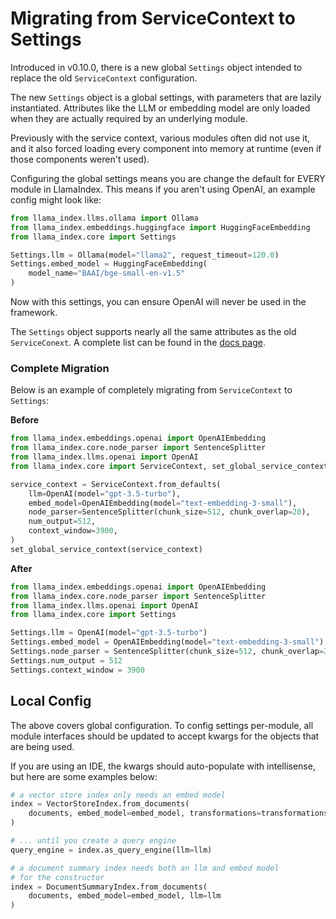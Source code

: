 # Migrating from ServiceContext to Settings

Introduced in v0.10.0, there is a new global `Settings` object intended to replace the old `ServiceContext` configuration.

The new `Settings` object is a global settings, with parameters that are lazily instantiated. Attributes like the LLM or embedding model are only loaded when they are actually required by an underlying module.

Previously with the service context, various modules often did not use it, and it also forced loading every component into memory at runtime (even if those components weren't used).

Configuring the global settings means you are change the default for EVERY module in LlamaIndex. This means if you aren't using OpenAI, an example config might look like:

```python
from llama_index.llms.ollama import Ollama
from llama_index.embeddings.huggingface import HuggingFaceEmbedding
from llama_index.core import Settings

Settings.llm = Ollama(model="llama2", request_timeout=120.0)
Settings.embed_model = HuggingFaceEmbedding(
    model_name="BAAI/bge-small-en-v1.5"
)
```

Now with this settings, you can ensure OpenAI will never be used in the framework.

The `Settings` object supports nearly all the same attributes as the old `ServiceConext`. A complete list can be found in the [docs page](/python/framework/module_guides/supporting_modules/settings).

### Complete Migration

Below is an example of completely migrating from `ServiceContext` to `Settings`:

**Before**

```python
from llama_index.embeddings.openai import OpenAIEmbedding
from llama_index.core.node_parser import SentenceSplitter
from llama_index.llms.openai import OpenAI
from llama_index.core import ServiceContext, set_global_service_context

service_context = ServiceContext.from_defaults(
    llm=OpenAI(model="gpt-3.5-turbo"),
    embed_model=OpenAIEmbedding(model="text-embedding-3-small"),
    node_parser=SentenceSplitter(chunk_size=512, chunk_overlap=20),
    num_output=512,
    context_window=3900,
)
set_global_service_context(service_context)
```

**After**

```python
from llama_index.embeddings.openai import OpenAIEmbedding
from llama_index.core.node_parser import SentenceSplitter
from llama_index.llms.openai import OpenAI
from llama_index.core import Settings

Settings.llm = OpenAI(model="gpt-3.5-turbo")
Settings.embed_model = OpenAIEmbedding(model="text-embedding-3-small")
Settings.node_parser = SentenceSplitter(chunk_size=512, chunk_overlap=20)
Settings.num_output = 512
Settings.context_window = 3900
```

## Local Config

The above covers global configuration. To config settings per-module, all module interfaces should be updated to accept kwargs for the objects that are being used.

If you are using an IDE, the kwargs should auto-populate with intellisense, but here are some examples below:

```python
# a vector store index only needs an embed model
index = VectorStoreIndex.from_documents(
    documents, embed_model=embed_model, transformations=transformations
)

# ... until you create a query engine
query_engine = index.as_query_engine(llm=llm)
```

```python
# a document summary index needs both an llm and embed model
# for the constructor
index = DocumentSummaryIndex.from_documents(
    documents, embed_model=embed_model, llm=llm
)
```
